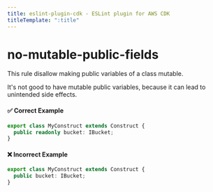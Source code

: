 ```yaml
---
title: eslint-plugin-cdk - ESLint plugin for AWS CDK
titleTemplate: ":title"
---
```


# no-mutable-public-fields

This rule disallow making public variables of a class mutable.

It's not good to have mutable public variables, because it can lead to unintended side effects.

#### ✅ Correct Example

```ts
export class MyConstruct extends Construct {
  public readonly bucket: IBucket;
}
```

#### ❌ Incorrect Example

```ts
export class MyConstruct extends Construct {
  public bucket: IBucket;
}
```
